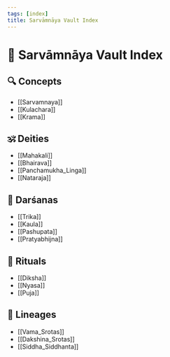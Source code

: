 ```yaml
---
tags: [index]
title: Sarvāmnāya Vault Index
---
```


# 🧭 Sarvāmnāya Vault Index

## 🔍 Concepts
- [[Sarvamnaya]]
- [[Kulachara]]
- [[Krama]]

## 🕉️ Deities
- [[Mahakali]]
- [[Bhairava]]
- [[Panchamukha_Linga]]
- [[Nataraja]]

## 📜 Darśanas
- [[Trika]]
- [[Kaula]]
- [[Pashupata]]
- [[Pratyabhijna]]

## 🔧 Rituals
- [[Diksha]]
- [[Nyasa]]
- [[Puja]]

## 🧬 Lineages
- [[Vama_Srotas]]
- [[Dakshina_Srotas]]
- [[Siddha_Siddhanta]]
